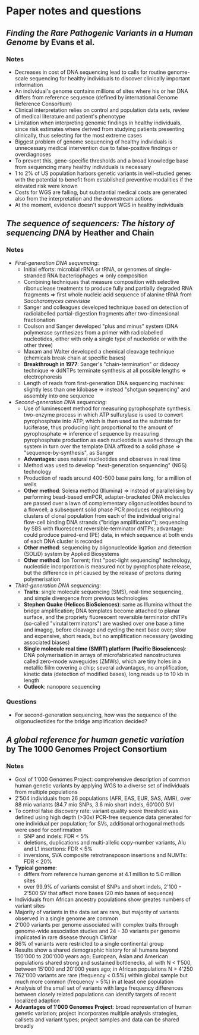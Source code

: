 # Paper notes and questions

## *Finding the Rare Pathogenic Variants in a Human Genome* by Evans et al.

### Notes
* Decreases in cost of DNA sequencing lead to calls for routine genome-scale sequencing for healthy individuals to discover clinically important information
* An individual's genome contains millions of sites where his or her DNA differs from reference sequence (defined by international Genome Reference Consortium)
* Clinical interpretation relies on control and population data sets, review of medical literature and patient's phenotype
* Limitation when interpreting genomic findings in healthy individuals, since risk estimates where derived from studying patients presenting clinically, thus selecting for the most extreme cases
* Biggest problem of genome sequencing of healthy individuals is unnecessary medical intervention due to false-positive findings or overdiagnoses
* To prevent this, gene-specific thresholds and a broad knowledge base from sequencing many healthy individuals is necessary
* 1 to 2% of US population harbors genetic variants in well-studied genes with the potential to benefit from established preventive modalities if the elevated risk were known
* Costs for WGS are falling, but substantial medical costs are generated also from the interpretation and the downstream actions
* At the moment, evidence doesn't support WGS in healthy individuals

## *The sequence of sequencers: The history of sequencing DNA* by Heather and Chain

### Notes
* *First-generation DNA sequencing*: 
  * Initial efforts: microbial rRNA or tRNA, or genomes of single-stranded RNA bacteriophages => only composition
  * Combining techniques that measure composition with selective ribonuclease treatments to produce fully and partially degraded RNA fragments => first whole nucleic acid sequence of alanine tRNA from *Saccharomyces cerevisiae*
  * Sanger and colleagues developed technique based on detection of radiolabelled partial-digestion fragments after two-dimensional fractionation
  * Coulson and Sanger developed "plus and minus" system (DNA polymerase synthesizes from a primer with radiolabelled nucleotides, either with only a single type of nucleotide or with the other three)
  * Maxam and Walter developed a chemical cleavage technique (chemicals break chain at specific bases)
  * **Breakthrough in 1977**: Sanger's "chain-termination" or dideoxy technique => ddNTPs terminate synthesis at all possible lengths => electrophoresis
  * Length of reads from first-generation DNA sequencing machines: slightly less than one kilobase => instead "shotgun sequencing" and assembly into one sequence
* *Second-generation DNA sequencing*:
  * Use of luminescent method for measuring pyrophosphate synthesis: two-enzyme process in which ATP sulfurylase is used to convert pyrophosphate into ATP, which is then used as the substrate for luciferase, thus producing light proportional to the amount of pyrophosphate => inference of sequence by measuring pyrophosphate production as each nucleotide is washed through the system in turn over the template DNA affixed to a solid phase => "sequence-by-synthesis", as Sanger
  * **Advantages**: uses natural nucleotides and observes in real time
  * Method was used to develop "next-generation sequencing" (NGS) technology
  * Production of reads around 400-500 base pairs long, for a million of wells
  * **Other method**: Solexa method (Illumina) => instead of parallelising by performing bead-based emPCR, adapter-bracketed DNA molecules are passed over a lawn of complementary oligonucleotides bound to a flowcell; a subsequent solid phase PCR produces neighbouring clusters of clonal population from each of the individual original flow-cell binding DNA strands ("bridge amplification"); sequencing by SBS with fluorescent reversible-terminator dNTPs; advantage: could produce paired-end (PE) data, in which sequence at both ends of each DNA cluster is recorded
  * **Other method**: sequencing by oligonucleotide ligation and detection (SOLiD) system by Applied Biosystems
  * **Other method**: Ion Torrent; first "post-light sequencing" technology, nucleotide incorporation is measured not by pyrophosphate release, but the difference in pH caused by the release of protons during polymerisation
* *Third-generation DNA sequencing*:
  * **Traits**: single molecule sequencing (SMS), real-time sequencing, and simple divergence from previous technologies
  * **Stephen Quake (Helicos BioSciences)**: same as Illumina without the bridge amplification; DNA templates become attached to planar surface, and the propriety fluorescent reversible terminator dNTPs (so-called "virutal terminators") are washed over one base a time and imageg, before cleavage and cycling the next base over; slow and expensive, short reads, but no amplification necessary (avoiding associated biases)
  * **Single molecule real time (SMRT) platform (Pacific Biosciences)**: DNA polymerisation in arrays of microfabricated nanostructures called zero-mode waveguides (ZMWs), which are tiny holes in a metallic fiilm covering a chip; several advantages, no amplification, kinetic data (detection of modified bases), long reads up to 10 kb in length
  * **Outlook**: nanopore sequencing

### Questions
* For second-generation sequencing, how was the sequence of the oligonucleotides for the bridge amplification decided?

## *A global reference for human genetic variation* by The 1000 Genomes Project Consortium

### Notes
* Goal of 1'000 Genomes Project: comprehensive description of common human genetic variants by applying WGS to a diverse set of individuals from multiple populations
* 2'504 individuals from 26 populations (AFR, EAS, EUR, SAS, AMR), over 88 mio variants (84.7 mio SNPs, 3.6 mio short indels, 60'000 SV)
* To control false discovery rate: variant quality score threshold was defined using high depth (>30x) PCR-free sequence data generated for one individual per population; for SVs, additional orthogonal methods were used for confirmation
  * SNP and indels: FDR < 5%
  * deletions, duplications and multi-allelic copy-number variants, Alu and L1 insertions: FDR < 5%
  * inversions, SVA composite retrotransposon insertions and NUMTs: FDR < 20%
* **Typical genome**:
  * differs from reference human genome at 4.1 million to 5.0 million sites
  * over 99.9% of variants consist of SNPs and short indels, 2'100 - 2'500 SV that affect more bases (20 mio bases of sequence)
* Individuals from African ancestry populations show greates numbers of variant sites
* Majority of variants in the data set are rare, but majority of variants observed in a single genome are common
* 2'000 variants per genome associated with complex traits through genome-wide association studies and 24 - 30 variants per genome implicated in rare disease through ClinVar
* 86% of variants were restricted to a single continental group
* Results show a shared demographic history for all humans beyond 150'000 to 200'000 years ago; European, Asian and American populations shared strong and sustained bottlenecks, all with N < 1'500, between 15'000 and 20'000 years ago; in African populations N > 4'250
* 762'000 variants are rare (frequency < 0.5%) within global sample but much more common (frequency > 5%) in at least one population
* Analysis of the small set of variants with large frequency differences between closely related populations can identify targets of recent localized adaption
* **Advantages of 1'000 Genomes Project**: broad representation of human genetic variation; project incorporates multiple analysis strategies, callsets and variant types; project samples and data can be shared broadly
